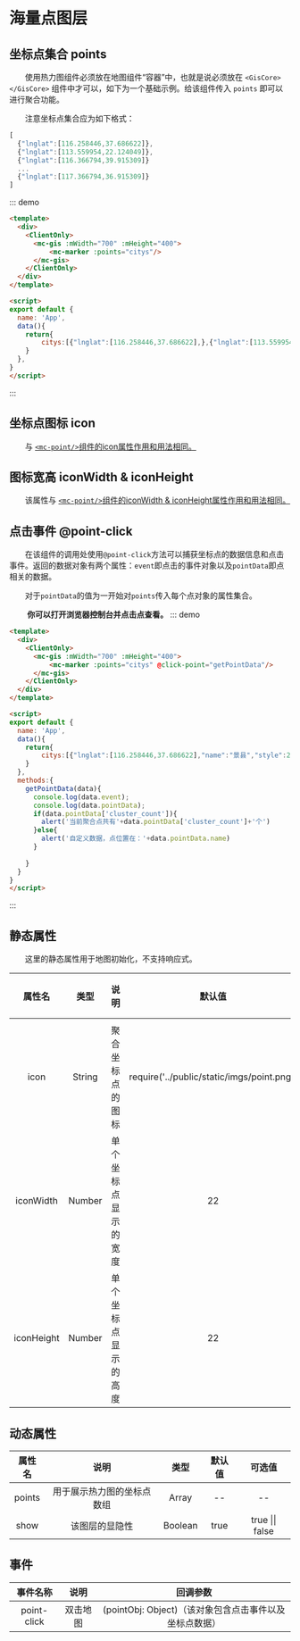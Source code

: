 # 海量点图层

## 坐标点集合 points

&#12288;&#12288;使用热力图组件必须放在地图组件“容器”中，也就是说必须放在 `<GisCore></GisCore>` 组件中才可以，如下为一个基础示例。给该组件传入 `points` 即可以进行聚合功能。

&#12288;&#12288;注意坐标点集合应为如下格式：

```javascript
[
  {"lnglat":[116.258446,37.686622]},
  {"lnglat":[113.559954,22.124049]},
  {"lnglat":[116.366794,39.915309]}
  ... 
  {"lnglat":[117.366794,36.915309]}
]
```
::: demo
```html
<template>
  <div>
    <ClientOnly>
      <mc-gis :mWidth="700" :mHeight="400">
          <mc-marker :points="citys"/>
      </mc-gis>
    </ClientOnly>
  </div>
</template>

<script>
export default {
  name: 'App',
  data(){
    return{
        citys:[{"lnglat":[116.258446,37.686622],},{"lnglat":[113.559954,22.124049],},{"lnglat":[117.366794,40.915309],},{"lnglat":[115.486409,38.921489],},{"lnglat":[114.286968,36.863642],},{"lnglat":[116.195445,39.914601],},{"lnglat":[114.310316,39.956074],},{"lnglat":[116.105381,39.937183],},{"lnglat":[113.139157,35.735535],},{"lnglat":[114.658603,39.902486],},{"lnglat":[112.653525,40.128936],},{"lnglat":[111.235906,34.218085],},{"lnglat":[107.338033,39.728908],},{"lnglat":[103.637122,34.324272],},{"lnglat":[117.112335,40.144783],},{"lnglat":[109.843352,31.377362],},{"lnglat":[115.985006,40.465325],},{"lnglat":[104.56925,22.136546],},{"lnglat":[105.195907,32.118327],},{"lnglat":[101.226568,39.122125],},{"lnglat":[106.217536,33.101897],},{"lnglat":[117.164143,39.120474],},{"lnglat":[117.201569,39.156632],},{"lnglat":[117.163301,39.175066],},{"lnglat":[117.313967,39.087764],},{"lnglat":[117.012247,39.139446],},{"lnglat":[117.382549,38.989577],},{"lnglat":[117.13482,39.225555],},{"lnglat":[117.057959,39.376925],},{"lnglat":[117.308094,39.716965],},{"lnglat":[117.654173,39.032846],},{"lnglat":[117.82828,39.328886],},{"lnglat":[116.925304,38.935671],},{"lnglat":[117.407449,40.045342],},{"lnglat":[113.558783,22.154124],},{"lnglat":[114.548151,38.047501],},{"lnglat":[114.462931,38.028383],},{"lnglat":[114.465974,38.067142],},{"lnglat":[114.058178,38.069748],},{"lnglat":[114.533257,38.027696],},{"lnglat":[114.849647,38.033767],},{"lnglat":[114.321023,38.093994],},{"lnglat":[114.654281,37.886911],},{"lnglat":[114.144488,38.033614],},{"lnglat":[114.569887,38.147835],},{"lnglat":[114.552734,38.437422],},{"lnglat":[114.37946,38.306546],},{"lnglat":[114.610699,37.605714],},{"lnglat":[115.200207,38.18454],},{"lnglat":[114.387756,37.660199],},{"lnglat":[114.977845,38.176376],},{"lnglat":[114.184144,38.259311],},{"lnglat":[114.52618,37.762514],},{"lnglat":[114.775362,37.754341],},{"lnglat":[115.217451,37.92904],},{"lnglat":[115.044886,38.027478],},{"lnglat":[114.68578,38.344768],},{"lnglat":[113.54167,22.187778],},{"lnglat":[118.210821,39.615162],},{"lnglat":[118.174736,39.628538],},{"lnglat":[118.45429,39.715736],},{"lnglat":[118.264425,39.676171],},{"lnglat":[118.110793,39.56303],},{"lnglat":[118.155779,39.831363],},{"lnglat":[118.446585,39.278277],},{"lnglat":[118.699547,39.744851],},{"lnglat":[118.681552,39.506201],},{"lnglat":[118.905341,39.42813],},{"lnglat":[118.305139,40.146238],},{"lnglat":[117.753665,39.887323],},{"lnglat":[117.965875,40.188616],},{"lnglat":[118.701933,40.012108],},{"lnglat":[113.55374,22.188119],},{"lnglat":[119.596224,39.943458],},{"lnglat":[119.753591,39.998023],},{"lnglat":[119.486286,39.825121],},{"lnglat":[118.954555,40.406023],},{"lnglat":[119.164541,39.709729],},{"lnglat":[119.240651,39.887053],},{"lnglat":[110.881809,39.891639],},{"lnglat":[113.550252,22.193791],},{"lnglat":[114.484989,36.603196],},{"lnglat":[114.494703,36.611082],},{"lnglat":[114.458242,36.615484],},{"lnglat":[104.209936,36.420487],},{"lnglat":[114.610703,36.337604],},{"lnglat":[114.680356,36.443832],},{"lnglat":[115.152586,36.283316],},{"lnglat":[113.673297,36.563143],},{"lnglat":[100.38208,36.367673],},{"lnglat":[107.805154,36.555778],},{"lnglat":[114.496162,36.776413],},{"lnglat":[101.168584,36.81325],},{"lnglat":[101.878517,36.914908],},{"lnglat":[114.950859,36.483603],},{"lnglat":[115.289057,36.539461],},{"lnglat":[114.93411,36.354248],},{"lnglat":[114.957588,36.773398],},{"lnglat":[114.194581,36.696115],},{"lnglat":[113.549052,22.199175],},{"lnglat":[114.507131,37.064125],},{"lnglat":[114.473687,37.068009],},{"lnglat":[114.561132,37.05073],},{"lnglat":[114.506873,37.444009],},{"lnglat":[114.511523,37.287663],},{"lnglat":[114.693382,37.483596],},{"lnglat":[114.776348,37.350925],},{"lnglat":[114.684469,37.129952],},{"lnglat":[114.691377,37.003812],},{"lnglat":[114.921027,37.618956],},{"lnglat":[115.038782,37.21768],},{"lnglat":[115.247537,37.526216],},{"lnglat":[115.142797,37.075548],},{"lnglat":[115.029218,37.069404],},{"lnglat":[115.272749,36.983272],},{"lnglat":[115.668999,37.059991],},{"lnglat":[115.498684,36.8642],},{"lnglat":[115.398102,37.359668],},{"lnglat":[114.504902,36.861903],},{"lnglat":[113.552965,22.207882],},{"lnglat":[115.470659,38.88662],},{"lnglat":[115.500934,38.865005],},{"lnglat":[115.32442,38.95138],},{"lnglat":[115.492221,38.771012],},{"lnglat":[115.711985,39.393148],},{"lnglat":[114.198801,38.847276],},{"lnglat":[115.64941,39.020395],},{"lnglat":[115.796895,39.266195],},{"lnglat":[114.981241,38.748542],},{"lnglat":[115.778878,38.690092],},{"lnglat":[115.866247,39.05282],},{"lnglat":[114.692567,39.35755],},{"lnglat":[115.154009,38.707448],},{"lnglat":[115.931979,38.929912],},{"lnglat":[115.501146,39.35297],},{"lnglat":[114.704055,38.619992],},{"lnglat":[115.583631,38.496429],},{"lnglat":[115.132749,38.845127],},{"lnglat":[115.461798,38.458271],},{"lnglat":[116.107474,38.990819],},{"lnglat":[115.973409,39.485765],},{"lnglat":[114.991389,38.517602],},{"lnglat":[115.33141,38.421367],},{"lnglat":[115.882704,39.327689],},{"lnglat":[113.946059,22.286371],},{"lnglat":[114.885658,40.813875],},{"lnglat":[114.882127,40.824385],},{"lnglat":[115.0632,40.609368],},{"lnglat":[115.281002,40.488645],},{"lnglat":[114.715951,41.151713],},{"lnglat":[114.615809,41.850046],},{"lnglat":[115.684836,41.667419],},{"lnglat":[113.977713,41.080091],},{"lnglat":[114.582695,39.837181],},{"lnglat":[114.167343,40.113419],},{"lnglat":[114.422364,40.671274],},{"lnglat":[114.736131,40.765136],},{"lnglat":[115.520846,40.405405],},{"lnglat":[115.219246,40.378701],},{"lnglat":[115.832708,40.912081],},{"lnglat":[115.281652,40.971302],},{"lnglat":[114.13918,22.363908],},{"lnglat":[117.939152,40.976204],},{"lnglat":[117.797485,40.959756],}]
    }
  },
}
</script>
```
:::

## 坐标点图标 icon

&#12288;&#12288;与 [`<mc-point/>`组件的icon属性作用和用法相同。](/componentDoc/point.html#图标-icon)


## 图标宽高 iconWidth & iconHeight

&#12288;&#12288;该属性与 [`<mc-point/>`组件的iconWidth & iconHeight属性作用和用法相同。](/componentDoc/point.html#图标宽高-iconwidth-iconheight)


## 点击事件 @point-click

&#12288;&#12288;在该组件的调用处使用`@point-click`方法可以捕获坐标点的数据信息和点击事件。返回的数据对象有两个属性：`event`即点击的事件对象以及`pointData`即点相关的数据。

&#12288;&#12288;对于`pointData`的值为一开始对`points`传入每个点对象的属性集合。

&#12288;&#12288; **你可以打开浏览器控制台并点击点查看。**
::: demo
```html
<template>
  <div>
    <ClientOnly>
      <mc-gis :mWidth="700" :mHeight="400">
          <mc-marker :points="citys" @click-point="getPointData"/>
      </mc-gis>
    </ClientOnly>
  </div>
</template>

<script>
export default {
  name: 'App',
  data(){
    return{
        citys:[{"lnglat":[116.258446,37.686622],"name":"景县","style":2},{"lnglat":[113.559954,22.124049],"name":"圣方济各堂区","style":2},{"lnglat":[116.366794,39.915309],"name":"西城区","style":2},{"lnglat":[116.486409,39.921489],"name":"朝阳区","style":2},{"lnglat":[116.286968,39.863642],"name":"丰台区","style":2},{"lnglat":[116.195445,39.914601],"name":"石景山区","style":2},{"lnglat":[116.310316,39.956074],"name":"海淀区","style":2},{"lnglat":[116.105381,39.937183],"name":"门头沟区","style":2},{"lnglat":[116.139157,39.735535],"name":"房山区","style":2},{"lnglat":[116.658603,39.902486],"name":"通州区","style":2},{"lnglat":[116.653525,40.128936],"name":"顺义区","style":2},{"lnglat":[116.235906,40.218085],"name":"昌平区","style":2},{"lnglat":[116.338033,39.728908],"name":"大兴区","style":2},{"lnglat":[116.637122,40.324272],"name":"怀柔区","style":2},{"lnglat":[117.112335,40.144783],"name":"平谷区","style":2},{"lnglat":[116.843352,40.377362],"name":"密云区","style":2},{"lnglat":[115.985006,40.465325],"name":"延庆区","style":2},{"lnglat":[113.56925,22.136546],"name":"路凼填海区","style":2},{"lnglat":[117.195907,39.118327],"name":"和平区","style":2},{"lnglat":[117.226568,39.122125],"name":"河东区","style":2},{"lnglat":[117.217536,39.101897],"name":"河西区","style":2},{"lnglat":[117.164143,39.120474],"name":"南开区","style":2},{"lnglat":[117.201569,39.156632],"name":"河北区","style":2},{"lnglat":[117.163301,39.175066],"name":"红桥区","style":2},{"lnglat":[117.313967,39.087764],"name":"东丽区","style":2},{"lnglat":[117.012247,39.139446],"name":"西青区","style":2},{"lnglat":[117.382549,38.989577],"name":"津南区","style":2},{"lnglat":[117.13482,39.225555],"name":"北辰区","style":2},{"lnglat":[117.057959,39.376925],"name":"武清区","style":2},{"lnglat":[117.308094,39.716965],"name":"宝坻区","style":2},{"lnglat":[117.654173,39.032846],"name":"滨海新区","style":2},{"lnglat":[117.82828,39.328886],"name":"宁河区","style":2},{"lnglat":[116.925304,38.935671],"name":"静海区","style":2},{"lnglat":[117.407449,40.045342],"name":"蓟州区","style":2},{"lnglat":[113.558783,22.154124],"name":"嘉模堂区","style":2},{"lnglat":[114.548151,38.047501],"name":"长安区","style":2},{"lnglat":[114.462931,38.028383],"name":"桥西区","style":2},{"lnglat":[114.465974,38.067142],"name":"新华区","style":2},{"lnglat":[114.058178,38.069748],"name":"井陉矿区","style":2}]
    }
  },
  methods:{
    getPointData(data){
      console.log(data.event);
      console.log(data.pointData);
      if(data.pointData['cluster_count']){
        alert('当前聚合点共有'+data.pointData['cluster_count']+'个')
      }else{
        alert('自定义数据，点位置在：'+data.pointData.name)
      }
      
    }
  }
}
</script>
```
:::


## 静态属性

&#12288;&#12288;这里的静态属性用于地图初始化，不支持响应式。

|    属性名     |   类型   | 说明         |                   默认值                    | 可选值  |
| :--------: | :----: | ---------- | :--------------------------------------: | :--: |
|            |        |            |                                          |      |
|    icon    | String | 聚合坐标点的图标   | require('../public/static/imgs/point.png') |  --  |
| iconWidth  | Number | 单个坐标点显示的宽度 |                    22                    |  --  |
| iconHeight | Number | 单个坐标点显示的高度 |                    22                    |  --  |

## 动态属性

|  属性名   |      说明       |   类型    | 默认值  |       可选值       |
| :----: | :-----------: | :-----: | :--: | :-------------: |
| points | 用于展示热力图的坐标点数组 |  Array  |  --  |       --        |
|  show  |    该图层的显隐性    | Boolean | true | true \|\| false |

## 事件

|    事件名称     |  说明  |                 回调参数                 |
| :---------: | :--: | :----------------------------------: |
| point-click | 双击地图 | (pointObj: Object)（该对象包含点击事件以及坐标点数据） |
